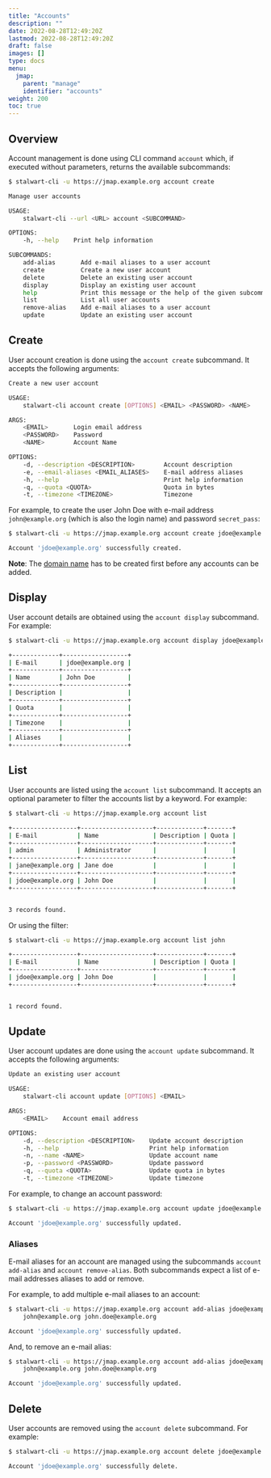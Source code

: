 ```yaml
---
title: "Accounts"
description: ""
date: 2022-08-28T12:49:20Z
lastmod: 2022-08-28T12:49:20Z
draft: false
images: []
type: docs
menu:
  jmap:
    parent: "manage"
    identifier: "accounts"
weight: 200
toc: true
---
```


## Overview

Account management is done using CLI command ``account`` which, if executed without parameters,
returns the available subcommands:

```bash
$ stalwart-cli -u https://jmap.example.org account create

Manage user accounts

USAGE:
    stalwart-cli --url <URL> account <SUBCOMMAND>

OPTIONS:
    -h, --help    Print help information

SUBCOMMANDS:
    add-alias       Add e-mail aliases to a user account
    create          Create a new user account
    delete          Delete an existing user account
    display         Display an existing user account
    help            Print this message or the help of the given subcommand(s)
    list            List all user accounts
    remove-alias    Add e-mail aliases to a user account
    update          Update an existing user account
```

## Create

User account creation is done using the ``account create`` subcommand. It accepts the following arguments:

```bash
Create a new user account

USAGE:
    stalwart-cli account create [OPTIONS] <EMAIL> <PASSWORD> <NAME>

ARGS:
    <EMAIL>       Login email address
    <PASSWORD>    Password
    <NAME>        Account Name

OPTIONS:
    -d, --description <DESCRIPTION>        Account description
    -e, --email-aliases <EMAIL_ALIASES>    E-mail address aliases
    -h, --help                             Print help information
    -q, --quota <QUOTA>                    Quota in bytes
    -t, --timezone <TIMEZONE>              Timezone
```

For example, to create the user John Doe with e-mail address ``john@example.org`` (which is also the login name) and password ``secret_pass``:

```bash
$ stalwart-cli -u https://jmap.example.org account create jdoe@example.org secret_pass "John Doe"

Account 'jdoe@example.org' successfully created.
```

**Note**: The [domain name](/jmap/manage/domains/) has to be created first before any accounts can be added.

## Display

User account details are obtained using the ``account display`` subcommand. For example:

```bash
$ stalwart-cli -u https://jmap.example.org account display jdoe@example.org

+-------------+------------------+
| E-mail      | jdoe@example.org |
+-------------+------------------+
| Name        | John Doe         |
+-------------+------------------+
| Description |                  |
+-------------+------------------+
| Quota       |                  |
+-------------+------------------+
| Timezone    |                  |
+-------------+------------------+
| Aliases     |                  |
+-------------+------------------+
```

## List

User accounts are listed using the ``account list`` subcommand. It accepts an optional parameter
to filter the accounts list by a keyword. For example:

```bash
$ stalwart-cli -u https://jmap.example.org account list

+------------------+--------------------+-------------+-------+
| E-mail           | Name               | Description | Quota |
+------------------+--------------------+-------------+-------+
| admin            | Administrator      |             |       |
+------------------+--------------------+-------------+-------+
| jane@example.org | Jane doe           |             |       |
+------------------+--------------------+-------------+-------+
| jdoe@example.org | John Doe           |             |       |
+------------------+--------------------+-------------+-------+


3 records found.
```

Or using the filter:

```bash
$ stalwart-cli -u https://jmap.example.org account list john

+------------------+--------------------+-------------+-------+
| E-mail           | Name               | Description | Quota |
+------------------+--------------------+-------------+-------+
| jdoe@example.org | John Doe           |             |       |
+------------------+--------------------+-------------+-------+


1 record found.
```

## Update

User account updates are done using the ``account update`` subcommand. It accepts the following arguments:

```bash
Update an existing user account

USAGE:
    stalwart-cli account update [OPTIONS] <EMAIL>

ARGS:
    <EMAIL>    Account email address

OPTIONS:
    -d, --description <DESCRIPTION>    Update account description
    -h, --help                         Print help information
    -n, --name <NAME>                  Update account name
    -p, --password <PASSWORD>          Update password
    -q, --quota <QUOTA>                Update quota in bytes
    -t, --timezone <TIMEZONE>          Update timezone
```

For example, to change an account password:

```bash
$ stalwart-cli -u https://jmap.example.org account update jdoe@example.org -p new_pass

Account 'jdoe@example.org' successfully updated.
```

### Aliases

E-mail aliases for an account are managed using the subcommands ``account add-alias`` and
``account remove-alias``. Both subcommands expect a list of e-mail addresses aliases to add or remove.

For example, to add multiple e-mail aliases to an account:

```bash
$ stalwart-cli -u https://jmap.example.org account add-alias jdoe@example.org \
    john@example.org john.doe@example.org

Account 'jdoe@example.org' successfully updated.
```

And, to remove an e-mail alias:

```bash
$ stalwart-cli -u https://jmap.example.org account add-alias jdoe@example.org \
    john@example.org john.doe@example.org

Account 'jdoe@example.org' successfully updated.
```

## Delete

User accounts are removed using the ``account delete`` subcommand. For example:

```bash
$ stalwart-cli -u https://jmap.example.org account delete jdoe@example.org

Account 'jdoe@example.org' successfully delete.
```
